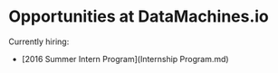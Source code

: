 # Opportunities at DataMachines.io

Currently hiring:  
* [2016 Summer Intern Program](Internship Program.md)  

